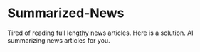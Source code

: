 # Summarized-News
Tired of reading full lengthy news articles. Here is a solution. AI summarizing news articles for you.

